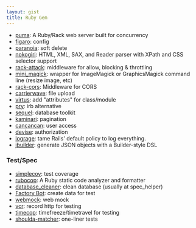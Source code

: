 ```yaml
---
layout: gist
title: Ruby Gem
---
```


- [puma](https://github.com/puma/puma): A Ruby/Rack web server built for concurrency 
- [figaro](https://github.com/laserlemon/figaro): config
- [paranoia](https://github.com/rubysherpas/paranoia): soft delete
- [nokogiri](https://github.com/sparklemotion/nokogiri): HTML, XML, SAX, and Reader parser with XPath and CSS selector support
- [rack-attack](https://github.com/kickstarter/rack-attack): middleware for allow, blocking & throttling
- [mini_magick](https://github.com/minimagick/minimagick): wrapper for ImageMagick or GraphicsMagick command line (resize image, etc)
- [rack-cors](https://github.com/cyu/rack-cors): Middleware for CORS
- [carrierwave](https://github.com/carrierwaveuploader/carrierwave): file upload
- [virtus](https://github.com/solnic/virtus): add "attributes" for class/module
- [pry](https://github.com/pry/pry): irb alternative
- [sequel](https://github.com/jeremyevans/sequel): database toolkit
- [kaminari](https://github.com/kaminari/kaminari): pagination
- [cancancan](https://github.com/CanCanCommunity/cancancan): user access
- [devise](https://github.com/plataformatec/devise): authorization
- [lograge](https://github.com/roidrage/lograge): tame Rails' default policy to log everything.
- [jbuilder](https://github.com/rails/jbuilder): generate JSON objects with a Builder-style DSL

### Test/Spec

- [simplecov](https://github.com/colszowka/simplecov): test coverage
- [rubocop](https://github.com/rubocop-hq/rubocop): A Ruby static code analyzer and formatter
- [database_cleaner](https://github.com/DatabaseCleaner/database_cleaner): clean database (usually at spec_helper)
- [Factory Bot](https://github.com/thoughtbot/factory_bot): create data for test
- [webmock](https://github.com/bblimke/webmock): web mock
- [vcr](https://github.com/vcr/vcr): record http for testing
- [timecop](https://github.com/travisjeffery/timecop): timefreeze/timetravel for testing
- [shoulda-matcher](https://github.com/thoughtbot/shoulda-matchers): one-liner tests
